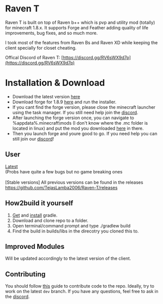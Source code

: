 # Raven T
Raven T is built on top of Raven b++ which is pvp and utility mod (totally) for minecraft 1.8.x. It supports Forge and Feather adding quality of life improvements, bug fixes, and so much more.<br>

I took most of the features from Raven Bs and Raven XD while keeping the client specially for closet cheating.

Offical Discord of Raven T:
[https://discord.gg/RV6sWX9d7p](https://discord.gg/RV6sWX9d7p)


# Installation & Download
 - Download the latest version [here](https://github.com/TejasLamba2006/Raven-T/releases/latest)
 - Download forge for 1.8.9 [here](https://maven.minecraftforge.net/net/minecraftforge/forge/1.8.9-11.15.1.2318-1.8.9/forge-1.8.9-11.15.1.2318-1.8.9-installer.jar)
 and run the installer.
 - If you cant find the forge version, please close the minecraft launcher using the task manager. If you still need help join the [discord](https://discord.gg/UqJ8ngteud).
 - After launching the forge version once, you can navigate to %appdata%\.minecraft\mods (I don't know where the .mc folder is located in linux) and put the mod you downloaded [here](https://github.com/TejasLamba2006/Raven-T/releases/latest) in there.
 - Then you launch forge and youre good to go. If you need help you can still join our [discord](https://discord.gg/RV6sWX9d7p)!


## User
[Latest](https://github.com/TejasLamba2006/Raven-T/releases/latest) <br> (Probs have quite a few bugs but no game breaking ones </br>
<br>[Stable versions] All previous versions can be found in the releases https://github.com/TejasLamba2006/Raven-T/releases </br>


## How2build it yourself
1. [Get](https://gradle.org/next-steps/?version=2.7&format=bin) and [install](https://docs.gradle.org/current/userguide/installation.html) gradle.
2. Download and clone repo to a folder.
3. Open terminal/command prompt and type ./gradlew build
4. Find the build in builds/libs in the direcotry you cloned this to.


## Improved Modules
Will be updated accordingly to the latest version of the client.


## Contributing
You should follow [this](https://gist.github.com/MarcDiethelm/7303312#file-contributing-md) guide to contribute code to the repo. Ideally, try to work on the latest `dev` branch. If you have any questions, feel free to ask in the [discord](https://discord.gg/RV6sWX9d7p).
